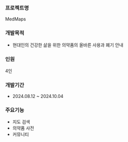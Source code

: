 ### **프로젝트명**
MedMaps

### **개발목적** 
- 현대인의 건강한 삶을 위한 의약품의 올바른 사용과 폐기 안내

### **인원** 
4인 

### **개발기간** 
- 2024.08.12 ~ 2024.10.04

### **주요기능** 
- 지도 검색
- 의약품 사전
- 커뮤니티
